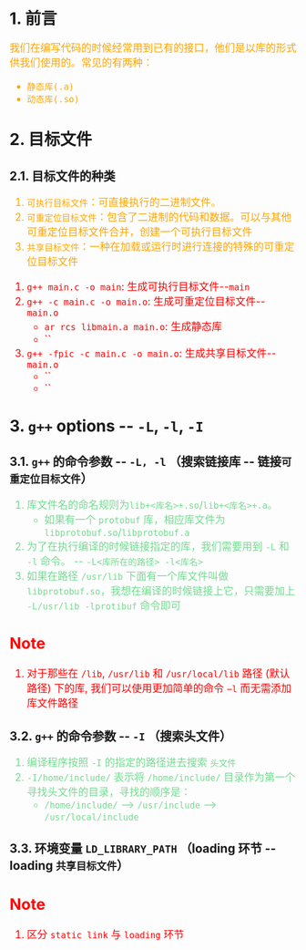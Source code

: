 <!--
 * @Descripttion: 
 * @version: 
 * @Author: sch
 * @Date: 2022-03-29 09:57:36
 * @LastEditors: Please set LastEditors
 * @LastEditTime: 2022-04-29 16:08:17
-->
# 1. 前言
<font color="orange" size="4">

我们在编写代码的时候经常用到已有的接口，他们是以库的形式供我们使用的。常见的有两种：
- `静态库(.a)`
- `动态库(.so)`

</font>

# 2. 目标文件
## 2.1. 目标文件的种类
<font color="orange" size="4">

1. `可执行目标文件`：可直接执行的二进制文件。
2. `可重定位目标文件`：包含了二进制的代码和数据。可以与其他可重定位目标文件合并，创建一个可执行目标文件
3. `共享目标文件`：一种在加载或运行时进行连接的特殊的可重定位目标文件

</font>


<font color="red" size="4">

1. `g++ main.c -o main`: 生成可执行目标文件--`main`
2. `g++ -c main.c -o main.o`: 生成可重定位目标文件--`main.o`
    - `ar rcs libmain.a main.o`: 生成静态库
    - ``
3. `g++ -fpic -c main.c -o main.o`: 生成共享目标文件--`main.o`
    - ``
    - ``

</font>


# 3. `g++` options -- `-L`, `-l`, `-I`

## 3.1. `g++` 的命令参数 -- `-L, -l` （搜索链接库 -- 链接`可重定位目标文件`）

<font color="73DB90" size="4">

1. 库文件名的命名规则为`lib+<库名>+.so`/`lib+<库名>+.a`。
    - 如果有一个 `protobuf` 库，相应库文件为 `libprotobuf.so`/`libprotobuf.a`
2. 为了在执行编译的时候链接指定的库，我们需要用到 `-L` 和 `-l` 命令。 -- `-L<库所在的路径> -l<库名>`
3. 如果在路径 `/usr/lib` 下面有一个库文件叫做 `libprotobuf.so`，我想在编译的时候链接上它，只需要加上 `-L/usr/lib -lprotibuf` 命令即可

</font>

<font color="red" size="4">

Note
----
1. 对于那些在 `/lib`, `/usr/lib` 和 `/usr/local/lib` 路径 (默认路径) 下的库, 我们可以使用更加简单的命令 `−l` 而无需添加库文件路径

</font>


## 3.2. `g++` 的命令参数 -- `-I` （搜索头文件）

<font color="73DB90" size="4">

1. 编译程序按照 `-I` 的指定的路径进去搜索 `头文件`
2. `-I/home/include/` 表示将 `/home/include/` 目录作为第一个寻找头文件的目录，寻找的顺序是：
    - `/home/include/` --> `/usr/include` --> `/usr/local/include`

</font>


## 3.3. 环境变量 `LD_LIBRARY_PATH` （loading 环节 -- loading `共享目标文件`）

<font color="red" size="4">

Note
----
1. 区分 `static link` 与 `loading` 环节

</font>